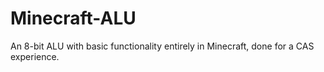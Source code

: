 # Minecraft-ALU
An 8-bit ALU with basic functionality entirely in Minecraft, done for a CAS experience.
